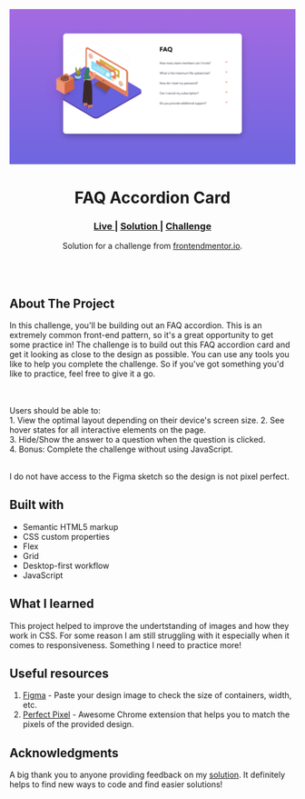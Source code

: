 <img src="https://github.com/catherineisonline/faq-accordion-card-frontendmentor/blob/main/images/project-preview.png?raw=true"></img>


<h1 align="center">FAQ Accordion Card</h1>

<div align="center">
  <h3>
    <a href="https://catherineisonline.github.io/faq-accordion-card-frontendmentor/" color="white">
      Live
    </a>
    <span> | </span>
    <a href="https://www.frontendmentor.io/solutions/faq-accordion-card-tFrPJh5hD">
      Solution
    </a>
   <span> | </span>
    <a href="https://www.frontendmentor.io/challenges/faq-accordion-card-XlyjD0Oam">
      Challenge
    </a>
  </h3>
</div>
<div align="center">
   Solution for a challenge from  <a href="https://www.frontendmentor.io/challenges/pricing-component-with-toggle-8vPwRMIC" target="_blank">frontendmentor.io</a>.
</div>
<br>
<br>
<br>

## About The Project
In this challenge, you'll be building out an FAQ accordion. This is an extremely common front-end pattern, so it's a great opportunity to get some practice in!
The challenge is to build out this FAQ accordion card and get it looking as close to the design as possible.
You can use any tools you like to help you complete the challenge. So if you've got something you'd like to practice, feel free to give it a go.

<br><br>Users should be able to:
<br>1. View the optimal layout depending on their device's screen size.
2. See hover states for all interactive elements on the page.
<br>
3. Hide/Show the answer to a question when the question is clicked.
<br>
4. Bonus: Complete the challenge without using JavaScript.
<br>
<br> <p>I do not have access to the Figma sketch so the design is not pixel perfect.</p>




## Built with 

- Semantic HTML5 markup
- CSS custom properties
- Flex
- Grid
- Desktop-first workflow
- JavaScript

## What I learned

This project helped to improve the undertstanding of images and how they work in CSS. For some reason I am still struggling with it especially when it comes to responsiveness. Something I need to practice more!

## Useful resources

1. <a href="https://www.figma.com/">Figma</a> - Paste your design image to check the size of containers, width, etc.
2. <a href="https://chrome.google.com/webstore/detail/perfectpixel-by-welldonec/dkaagdgjmgdmbnecmcefdhjekcoceebi">Perfect Pixel</a> - Awesome Chrome extension that helps you to match the pixels of the provided design.



## Acknowledgments

A big thank you to anyone providing feedback on my <a href="https://www.frontendmentor.io/solutions/faq-accordion-card-tFrPJh5hD">solution</a>. It definitely helps to find new ways to code and find easier solutions! 
